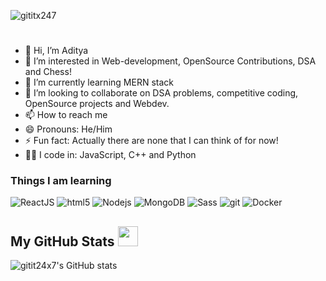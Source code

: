 <p align="left"> <img src="https://komarev.com/ghpvc/?username=gititx247" alt="gititx247"> </p>

<h1><Hello World, welcome!></h1>

- 👋 Hi, I’m Aditya 
- 👀 I’m interested in Web-development, OpenSource Contributions, DSA and Chess!
- 🌱 I’m currently learning MERN stack
- 💞️ I’m looking to collaborate on DSA problems, competitive coding, OpenSource projects and Webdev. 
- 📫 How to reach me 
- 😄 Pronouns: He/Him
- ⚡ Fun fact: Actually there are none that I can think of for now!
- 👩‍💻 I code in: JavaScript, C++ and Python

<h3>Things I am learning</h3>
<p>
    <img alt="ReactJS" src="https://img.shields.io/badge/-React-45b8d8?style=flat-square&logo=react&logoColor=white" />
    <img alt="html5" src="https://img.shields.io/badge/-HTML5-E34F26?style=flat-square&logo=html5&logoColor=white" />
    <img alt="Nodejs" src="https://img.shields.io/badge/-Nodejs-43853d?style=flat-square&logo=Node.js&logoColor=white"/>
    <img alt="MongoDB" src="https://img.shields.io/badge/-MongoDB-13aa52?style=flat-square&logo=mongodb&logoColor=white"/>
    <img alt="Sass" src="https://img.shields.io/badge/-Sass-CC6699?style=flat-square&logo=sass&logoColor=white" />
    <img alt="git" src="https://img.shields.io/badge/-Git-F05032?style=flat-square&logo=git&logoColor=white" />
    <img alt="Docker" src="https://img.shields.io/badge/-Docker-46a2f1?style=flat-square&logo=docker&logoColor=white"/>

</p>

<h2> My GitHub Stats <img src='https://media1.giphy.com/media/du3J3cXyzhj75IOgvA/giphy.gif?cid=ecf05e47x2g034i9pzwtzzsd3xgg2w9nr94t4tflbbgo3008&rid=giphy.gif' width='32px'> </h2>

![gitit24x7's GitHub stats](https://github-readme-stats.vercel.app/api?username=gitit24x7&show_icons=true&theme=radical)

<!---
gitit24x7/gitit24x7 is a ✨ special ✨ repository because its `README.md` (this file) appears on your GitHub profile.
You can click the Preview link to take a look at your changes.
--->
